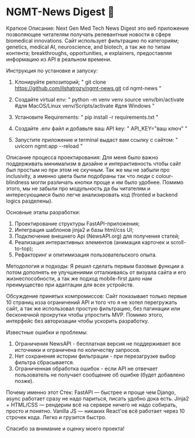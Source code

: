 # NGMT-News Digest 🧬

Краткое Описание:
Next Gen Med Tech News Digest это веб приложение позволяющее читателям получать релевантные новости в сфере biomedical innovations. 
Сайт использует фильтрацию по категориям; genetics, medical AI, neuroscience, and biotech, а так же по типам контента; breakthroughs, opportunities, и explainers, 
предоставляя информацию из API в реальном времени.

Инструкция по установке и запуску:

1. Клонируйте репозиторий;
	"
	git clone https://github.com/ilshatrozy/ngmt-news.git
	cd ngmt-news
	"

2. Создайте virtual env:
	"
	python -m venv venv
	source venv/bin/activate #для MacOS/Linux
	venv/Scripts/activate #для Windows 
	"

3. Установите Requirements:
	"
	pip install -r requirements.txt
	"

4. Создайте .env файл и добавьте ваш API key:
	"
	API_KEY="ваш ключ"
	"

5. Запустите приложение и terminal выдаст вам ссылку с сайтом:
	"
	uvicorn ngmt:app --reload
	"

Описание процесса проектирования:
Для меня было важно поддерживать минимализм в дизайне и интерактивность чтобы сайт был простым но при этом не скучным. 
Так же мы не забыли про inclusivity, а именно цвета были подобраны так что люди с colour-blindness могли различать кнопки проще и им было удобнее.
Помимо этого, мы не забыли про модульность да бы читателям и интересующимся было легче анализировать код (fronted и backend logics разделены).

Основные этапы разработки:
1. Проектирование структуры FastAPI-приложения;
2. Интеграция шаблонов jinja2 и базы html/css UI;
3. Подключение внешнего Api (NewsAPI.org) для получения статей;
4. Реализация интерактивных элементов (анимация карточек и scroll-to-top);
5. Рефакторинг и опитимизация пользовательского опыта.

Методология и подходы:
Я решил сделать первым базовые функции а потом дополнять ее улучшениями отталкиваясь от визуала сайта и его жизнеспособности, 
а так же подход mobile-first дало нам преимущество при адаптации для всех устройств.

Обсуждение принятых компромиссов:
Сайт показывает только первые 10 страниц изза ограничений API и того что я не хотел перегружать сайт, 
а так же использовал простую фильтрацию, без пагинации или бесконечной прокрутки чтобы упростить MVP. Помимо этого, интерфейс без авторизации чтобы ускорить разработку.

Известные ошибки и проблемы:
1. Ограничения NewsAPI - бесплатная версия не поддерживает все источники и ограничена по количеству запросов.
2. Нет сохранения истории фильтрации - при перезагрузке выбор фильтра сбрасывается.
3. Ограниченная обработка ошибок - если API не отвечает пользователь не получает сообщение об ошибке (будет добавлено позже).

Почему именно этот Стек:
FastAPI — быстрее и проще чем Django, async работает сразу не надо париться, писать удобно дока есть.
Jinja2 + HTML/CSS — рендерим всё на сервере ничего не надо собирать, просто и понятно.
Vanilla JS — никаких React'ов всё работает через 10 строчек кода. Легко и грузится быстро.

Спасибо за внимание и оценку моего проекта!